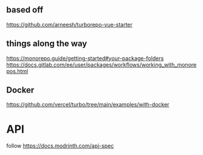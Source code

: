## based off

https://github.com/arneesh/turborepo-vue-starter

## things along the way

https://monorepo.guide/getting-started#your-package-folders
https://docs.gitlab.com/ee/user/packages/workflows/working_with_monorepos.html

## Docker

https://github.com/vercel/turbo/tree/main/examples/with-docker

# API
follow https://docs.modrinth.com/api-spec
